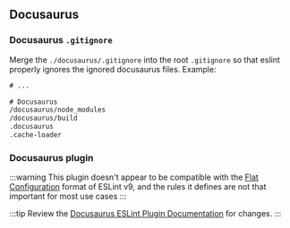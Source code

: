 ## Docusaurus

### Docusaurus `.gitignore`

Merge the `./docusaurus/.gitignore` into the root `.gitignore` so that eslint properly ignores the ignored docusaurus files. Example:

```txt title=".gitignore"
# ...

# Docusaurus
/docusaurus/node_modules
/docusaurus/build
.docusaurus
.cache-loader

```

### Docusaurus plugin

:::warning
This plugin doesn't appear to be compatible with the [Flat Configuration](https://eslint.org/docs/latest/use/configure/configuration-files) format of ESLint v9, and the rules it defines are not that important for most use cases
:::

:::tip
Review the [Docusaurus ESLint Plugin Documentation](https://docusaurus.io/docs/api/misc/@docusaurus/eslint-plugin) for changes.
:::
